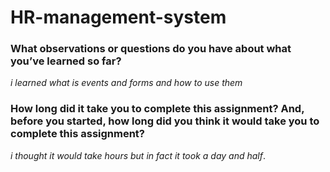 # HR-management-system

### What observations or questions do you have about what you’ve learned so far?
*i learned what is events and forms and how to use them*
### How long did it take you to complete this assignment? And, before you started, how long did you think it would take you to complete this assignment?
*i thought it would take hours but in fact it took a day and half*.
